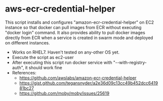 # aws-ecr-credential-helper
This script installs and configures "amazon-ecr-credential-helper" on EC2 instance
so that docker can pull images from ECR without executing "docker login" command.
It also provides ability to pull docker images directly from ECR when a service is
created in swarm mode and deployed on different instances.

- Works on RHEL7. Haven't tested on any-other OS yet.
- Execute the script as ec2-user
- After executing this script run docker service with "--with-registry-auth", it should work fine
- References:
  - https://github.com/awslabs/amazon-ecr-credential-helper
  - https://gist.github.com/tegansnyder/a2e36d09c13cc49b452dcc641981bc27
  - https://github.com/moby/moby/issues/25619
